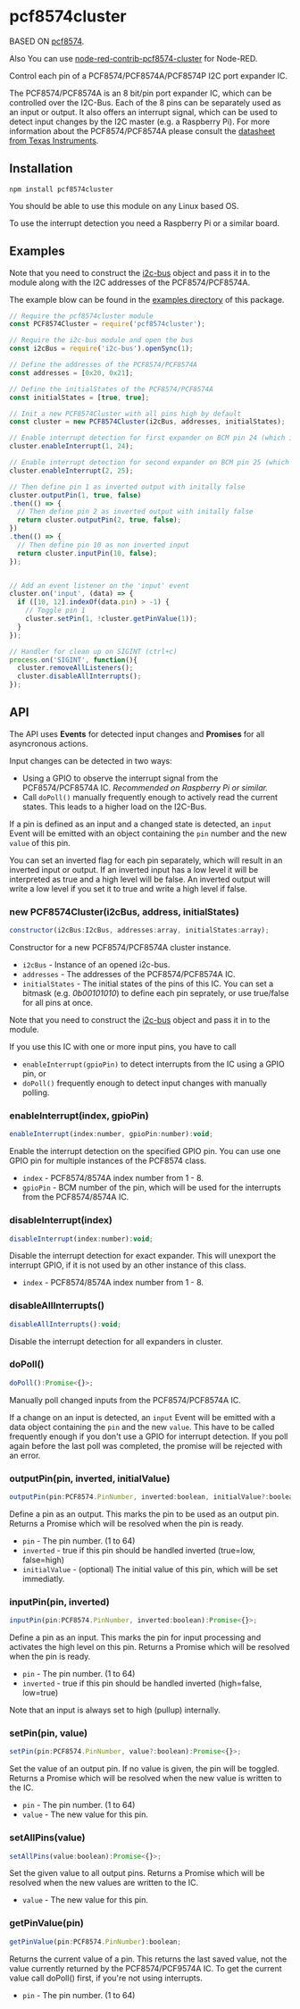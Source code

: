 # pcf8574cluster

BASED ON [pcf8574](https://www.npmjs.com/package/pcf8574).

Also You can use [node-red-contrib-pcf8574-cluster](https://www.npmjs.com/package/node-red-contrib-pcf8574-cluster) for Node-RED.

Control each pin of a PCF8574/PCF8574A/PCF8574P I2C port expander IC.

The PCF8574/PCF8574A is an 8 bit/pin port expander IC, which can be controlled over the I2C-Bus.
Each of the 8 pins can be separately used as an input or output.
It also offers an interrupt signal, which can be used to detect input changes by the I2C master (e.g. a Raspberry Pi).
For more information about the PCF8574/PCF8574A please consult the [datasheet from Texas Instruments](http://www.ti.com/lit/ds/symlink/pcf8574.pdf).

## Installation

```
npm install pcf8574cluster
```
You should be able to use this module on any Linux based OS.

To use the interrupt detection you need a Raspberry Pi or a similar board.

## Examples

Note that you need to construct the [i2c-bus](https://npmjs.org/package/i2c-bus) object
and pass it in to the module along with the I2C addresses of the PCF8574/PCF8574A.

The example blow can be found in the [examples directory](https://github.com/david-kasparov/PCF8574Cluster/tree/master/examples) of this package.

```js
// Require the pcf8574cluster module
const PCF8574Cluster = require('pcf8574cluster');

// Require the i2c-bus module and open the bus
const i2cBus = require('i2c-bus').openSync(1);

// Define the addresses of the PCF8574/PCF8574A
const addresses = [0x20, 0x21];

// Define the initialStates of the PCF8574/PCF8574A
const initialStates = [true, true];

// Init a new PCF8574Cluster with all pins high by default
const cluster = new PCF8574Cluster(i2cBus, addresses, initialStates);

// Enable interrupt detection for first expander on BCM pin 24 (which is GPIO.5)
cluster.enableInterrupt(1, 24);

// Enable interrupt detection for second expander on BCM pin 25 (which is GPIO.6)
cluster.enableInterrupt(2, 25);

// Then define pin 1 as inverted output with initally false
cluster.outputPin(1, true, false)
.then(() => {
  // Then define pin 2 as inverted output with initally false
  return cluster.outputPin(2, true, false);
})
.then(() => {
  // Then define pin 10 as non inverted input
  return cluster.inputPin(10, false);
});


// Add an event listener on the 'input' event
cluster.on('input', (data) => {
  if ([10, 12].indexOf(data.pin) > -1) {
    // Toggle pin 1
    cluster.setPin(1, !cluster.getPinValue(1));
  }
});

// Handler for clean up on SIGINT (ctrl+c)
process.on('SIGINT', function(){
  cluster.removeAllListeners();
  cluster.disableAllInterrupts();
});
```


## API

The API uses __Events__ for detected input changes and __Promises__ for all asyncronous actions.

Input changes can be detected in two ways:
* Using a GPIO to observe the interrupt signal from the PCF8574/PCF8574A IC. *Recommended on Raspberry Pi or similar.*
* Call `doPoll()` manually frequently enough to actively read the current states. This leads to a higher load on the I2C-Bus.

If a pin is defined as an input and a changed state is detected, an `input` Event will be emitted with an object containing the `pin` number and the new `value` of this pin.

You can set an inverted flag for each pin separately, which will result in an inverted input or output.
If an inverted input has a low level it will be interpreted as true and a high level will be false.
An inverted output will write a low level if you set it to true and write a high level if false.


### new PCF8574Cluster(i2cBus, address, initialStates)
```js
constructor(i2cBus:I2cBus, addresses:array, initialStates:array);
```
Constructor for a new PCF8574/PCF8574A cluster instance.

* `i2cBus` - Instance of an opened i2c-bus.
* `addresses` - The addresses of the PCF8574/PCF8574A IC.
* `initialStates` - The initial states of the pins of this IC. You can set a bitmask (e.g. *0b00101010*) to define each pin seprately, or use true/false for all pins at once.

Note that you need to construct the [i2c-bus](https://npmjs.org/package/i2c-bus) object and pass it in to the module.

If you use this IC with one or more input pins, you have to call
* `enableInterrupt(gpioPin)` to detect interrupts from the IC using a GPIO pin, or
* `doPoll()` frequently enough to detect input changes with manually polling.

### enableInterrupt(index, gpioPin)
```js
enableInterrupt(index:number, gpioPin:number):void;
```
Enable the interrupt detection on the specified GPIO pin.
You can use one GPIO pin for multiple instances of the PCF8574 class.

* `index` - PCF8574/8574A index number from 1 - 8.
* `gpioPin` - BCM number of the pin, which will be used for the interrupts from the PCF8574/8574A IC.


### disableInterrupt(index)
```js
disableInterrupt(index:number):void;
```
Disable the interrupt detection for exact expander.
This will unexport the interrupt GPIO, if it is not used by an other instance of this class.

* `index` - PCF8574/8574A index number from 1 - 8.

### disableAllInterrupts()
```js
disableAllInterrupts():void;
```
Disable the interrupt detection for all expanders in cluster.

### doPoll()
```js
doPoll():Promise<{}>;
```
Manually poll changed inputs from the PCF8574/PCF8574A IC.

If a change on an input is detected, an `input` Event will be emitted with a data object containing the `pin` and the new `value`.
This have to be called frequently enough if you don't use a GPIO for interrupt detection.
If you poll again before the last poll was completed, the promise will be rejected with an error.


### outputPin(pin, inverted, initialValue)
```js
outputPin(pin:PCF8574.PinNumber, inverted:boolean, initialValue?:boolean):Promise<{}>;
```
Define a pin as an output.
This marks the pin to be used as an output pin.
Returns a Promise which will be resolved when the pin is ready.

* `pin` - The pin number. (1 to 64)
* `inverted` - true if this pin should be handled inverted (true=low, false=high)
* `initialValue` - (optional) The initial value of this pin, which will be set immediatly.


### inputPin(pin, inverted)
```js
inputPin(pin:PCF8574.PinNumber, inverted:boolean):Promise<{}>;
```
Define a pin as an input.
This marks the pin for input processing and activates the high level on this pin.
Returns a Promise which will be resolved when the pin is ready.

* `pin` - The pin number. (1 to 64)
* `inverted` - true if this pin should be handled inverted (high=false, low=true)

Note that an input is always set to high (pullup) internally.


### setPin(pin, value)
```js
setPin(pin:PCF8574.PinNumber, value?:boolean):Promise<{}>;
```
Set the value of an output pin.
If no value is given, the pin will be toggled.
Returns a Promise which will be resolved when the new value is written to the IC.

* `pin` - The pin number. (1 to 64)
* `value` - The new value for this pin.


### setAllPins(value)
```js
setAllPins(value:boolean):Promise<{}>;
```
Set the given value to all output pins.
Returns a Promise which will be resolved when the new values are written to the IC.

* `value` - The new value for this pin.


### getPinValue(pin)
```js
getPinValue(pin:PCF8574.PinNumber):boolean;
```
Returns the current value of a pin.
This returns the last saved value, not the value currently returned by the PCF8574/PCF9574A IC.
To get the current value call doPoll() first, if you're not using interrupts.

* `pin` - The pin number. (1 to 64)
